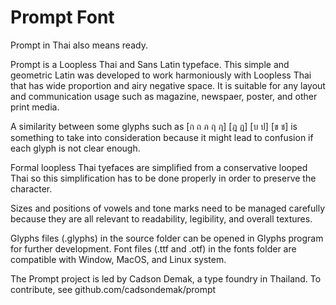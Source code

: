 # Prompt Font

Prompt in Thai also means ready.

Prompt is a Loopless Thai and Sans Latin typeface. This simple and geometric Latin was developed to work harmoniously with Loopless Thai that has wide proportion and airy negative space. It is suitable for any layout and communication usage such as magazine, newspaer, poster, and other print media. 

A similarity between some glyphs such as [ก ถ ภ ฤ ฦ] [ฎ ฏ] [บ ป] [ข ช] is something to take into consideration because it might lead to confusion if each glyph is not clear enough.

Formal loopless Thai tyefaces are simplified from a conservative looped Thai so this simplification has to be done properly in order to preserve the character.

Sizes and positions of vowels and tone marks need to be managed carefully because they are all relevant to readability, legibility, and overall textures.

Glyphs files (.glyphs) in the source folder can be opened in Glyphs program for further development.
Font files (.ttf and .otf) in the fonts folder are compatible with Window, MacOS, and Linux system.

The Prompt project is led by Cadson Demak, a type foundry in Thailand. To contribute, see github.com/cadsondemak/prompt
